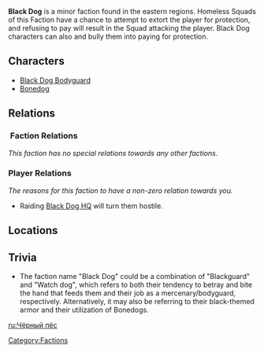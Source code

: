 **Black Dog** is a minor faction found in the eastern regions. Homeless
Squads of this Faction have a chance to attempt to extort the player for
protection, and refusing to pay will result in the Squad attacking the
player. Black Dog characters can also [](01%20-%20Projects%20&%20Wikis/Kenshi/Kenshi%20Wiki/Kenshi%20Wiki%20Template/Events.md) and bully them into paying for protection.

## Characters

- [Black Dog Bodyguard](Black_Dog_Bodyguard.md "wikilink")
- [Bonedog](Bonedog.md "wikilink")

## Relations

###  Faction Relations

*This faction has no special relations towards any other factions.*

### Player Relations

*The reasons for this faction to have a non-zero relation towards you.*

- Raiding [Black Dog HQ](Black_Dog_HQ.md "wikilink") will turn them
  hostile.

## Locations

## Trivia

- The faction name "Black Dog" could be a combination of "Blackguard"
  and "Watch dog", which refers to both their tendency to betray and
  bite the hand that feeds them and their job as a mercenary/bodyguard,
  respectively. Alternatively, it may also be referring to their
  black-themed armor and their utilization of Bonedogs.

[ru:Чёрный пёс](ru:Чёрный_пёс "wikilink")

[Category:Factions](Category:Factions "wikilink")